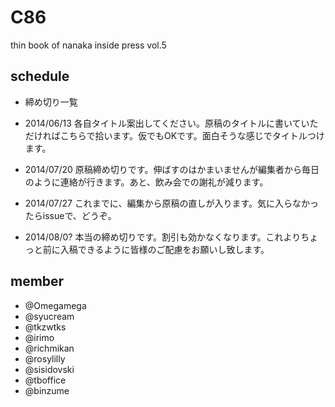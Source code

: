 C86
===

thin book of nanaka inside press vol.5

schedule
---------

* 締め切り一覧

* 2014/06/13 各自タイトル案出してください。原稿のタイトルに書いていただければこちらで拾います。仮でもOKです。面白そうな感じでタイトルつけます。
* 2014/07/20 原稿締め切りです。伸ばすのはかまいませんが編集者から毎日のように連絡が行きます。あと、飲み会での謝礼が減ります。
* 2014/07/27 これまでに、編集から原稿の直しが入ります。気に入らなかったらissueで、どうぞ。
* 2014/08/0? 本当の締め切りです。割引も効かなくなります。これよりちょっと前に入稿できるように皆様のご配慮をお願いし致します。


member
--------
* @Omegamega
* @syucream
* @tkzwtks
* @irimo
* @richmikan
* @rosylilly
* @sisidovski
* @tboffice
* @binzume
